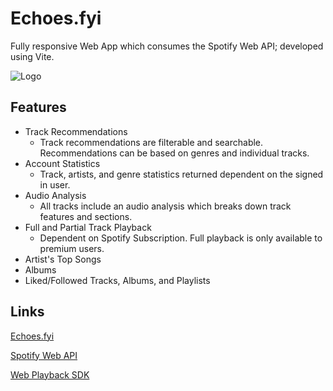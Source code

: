 
# Echoes.fyi

Fully responsive Web App which consumes the Spotify Web API; developed using Vite.


![Logo](https://m-mills.com/EchoesTextLogo.png)


## Features

- Track Recommendations
    - Track recommendations are filterable and searchable. Recommendations can be based on genres and individual tracks. 
- Account Statistics
    - Track, artists, and genre statistics returned dependent on the signed in user.
- Audio Analysis
    - All tracks include an audio analysis which breaks down track features and sections.
- Full and Partial Track Playback
    - Dependent on Spotify Subscription. Full playback is only available to premium users. 
- Artist's Top Songs
- Albums
- Liked/Followed Tracks, Albums, and Playlists


## Links

[Echoes.fyi](https://echoes.fyi)

[Spotify Web API](https://developer.spotify.com/documentation/web-api)

[Web Playback SDK](https://developer.spotify.com/documentation/web-playback-sdk)
